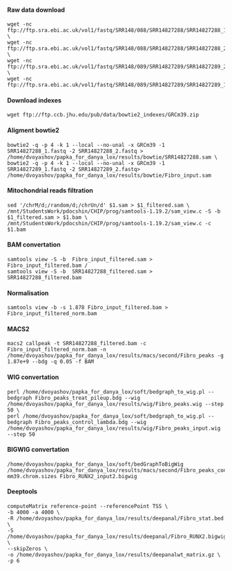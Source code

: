 #### Raw data download

<pre><code>wget -nc ftp://ftp.sra.ebi.ac.uk/vol1/fastq/SRR148/088/SRR14827288/SRR14827288_1.fastq.gz \
wget -nc ftp://ftp.sra.ebi.ac.uk/vol1/fastq/SRR148/088/SRR14827288/SRR14827288_2.fastq.gz \
wget -nc ftp://ftp.sra.ebi.ac.uk/vol1/fastq/SRR148/089/SRR14827289/SRR14827289_2.fastq.gz \
wget -nc ftp://ftp.sra.ebi.ac.uk/vol1/fastq/SRR148/089/SRR14827289/SRR14827289_1.fastq.gz</code></pre>

#### Download indexes
  
<pre><code>wget ftp://ftp.ccb.jhu.edu/pub/data/bowtie2_indexes/GRCm39.zip</code></pre>

#### Aligment bowtie2
  
<pre><code>bowtie2 -q -p 4 -k 1 --local --no-unal -x GRCm39 -1 SRR14827288_1.fastq -2 SRR14827288_2.fastq > /home/dvoyashov/papka_for_danya_lox/results/bowtie/SRR14827288.sam \
bowtie2 -q -p 4 -k 1 --local --no-unal -x GRCm39 -1 SRR14827289_1.fastq -2 SRR14827289_2.fastq> /home/dvoyashov/papka_for_danya_lox/results/bowtie/Fibro_input.sam</code></pre>

#### Mitochondrial reads filtration

<pre><code>sed '/chrM/d;/random/d;/chrUn/d' $1.sam > $1_filtered.sam \
/mnt/StudentsWork/pdocshin/CHIP/prog/samtools-1.19.2/sam_view.c -S -b $1_filtered.sam > $1.bam \
/mnt/StudentsWork/pdocshin/CHIP/prog/samtools-1.19.2/sam_view.c -c $1.bam</code></pre>

#### BAM convertation

<pre><code>samtools view -S -b  Fibro_input_filtered.sam >  Fibro_input_filtered.bam /
samtools view -S -b  SRR14827288_filtered.sam >  SRR14827288_filtered.bam</code></pre>

#### Normalisation

<pre><code>samtools view -b -s 1.878 Fibro_input_filtered.bam > Fibro_input_filtered_norm.bam</code></pre>

#### MACS2
<pre><code>macs2 callpeak -t SRR14827288_filtered.bam -c Fibro_input_filtered_norm.bam -n /home/dvoyashov/papka_for_danya_lox/results/macs/second/Fibro_peaks -g 1.87e+9 --bdg -q 0.05 -f BAM</code></pre>

#### WIG convertation

<pre><code>perl /home/dvoyashov/papka_for_danya_lox/soft/bedgraph_to_wig.pl --bedgraph Fibro_peaks_treat_pileup.bdg --wig /home/dvoyashov/papka_for_danya_lox/results/wig/Fibro_peaks.wig --step 50 \
perl /home/dvoyashov/papka_for_danya_lox/soft/bedgraph_to_wig.pl --bedgraph Fibro_peaks_control_lambda.bdg --wig /home/dvoyashov/papka_for_danya_lox/results/wig/Fibro_peaks_input.wig --step 50</code></pre>

#### BIGWIG convertation

<pre><code>/home/dvoyashov/papka_for_danya_lox/soft/bedGraphToBigWig /home/dvoyashov/papka_for_danya_lox/results/macs/second/Fibro_peaks_control_lambda.bdg mm39.chrom.sizes Fibro_RUNX2_input2.bigwig</code></pre>

#### Deeptools

<pre><code>computeMatrix reference-point --referencePoint TSS \
-b 4000 -a 4000 \
-R /home/dvoyashov/papka_for_danya_lox/results/deepanal/Fibro_stat.bed \
-S /home/dvoyashov/papka_for_danya_lox/results/deepanal/Fibro_RUNX2.bigwig \
--skipZeros \
-o /home/dvoyashov/papka_for_danya_lox/results/deepanalwt_matrix.gz \
-p 6</code></pre>









